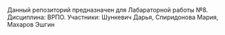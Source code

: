 Данный репозиторий предназначен для Лабараторной работы №8. Дисциплина: ВРПО. Участники: Шункевич Дарья, Спиридонова Мария, Махаров Эшгин
